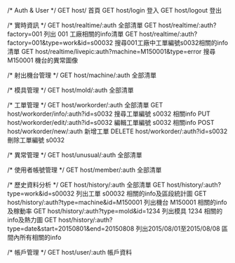 /* Auth & User */
GET  	host/      首頁
GET  	host/login		登入
GET  	host/logout      登出


/* 實時資訊 */
GET    	host/realtime/:auth     全部清單
GET    	host/realtime/:auth?factory=001    列出 001 工廠相關的info清單
GET    	host/realtime/:auth?factory=001&type=work&id=s00032
		搜尋001工廠中工單編號s0032相關的info清單
GET    	host/realtime/livepic:auth?machine=M150001&type=error   搜尋 M150001 機台的異常圖像


/* 射出機台管理 */
GET    	host/machine/:auth     全部清單


/* 模具管理 */
GET    	host/mold/:auth     全部清單


/* 工單管理 */
GET    	host/workorder/:auth     全部清單
GET    	host/workorder/info/:auth?id=s0032     搜尋工單編號 s0032 相關info
PUT   	host/workorder/edit/:auth?id=s0032     編輯工單編號 s0032 相關info
POST   	host/workorder/new/:auth		        新增工單
DELETE 	host/workorder/:auth?id=s0032     刪除工單編號 s0032


/* 異常管理 */
GET    	host/unusual/:auth     全部清單


/* 使用者帳號管理 */
GET    	host/member/:auth     全部清單


/* 歷史資料分析 */
GET    	host/history/:auth     全部清單
GET    	host/history/:auth?type=work&id=s00032    列出工單 s00032 相關的info及區段統計圖
GET    	host/history/:auth?type=machine&id=M150001		列出機台 M150001 相關的info及稼動率
GET    	host/history/:auth?type=mold&id=1234   列出模具 1234 相關的info及熱力圖
GET    	host/history/:auth?type=date&start=20150801&end=20150808
		列出2015/08/01至2015/08/08 區間內所有相關的info


/* 帳戶管理 */
GET    	host/user/:auth     帳戶資料